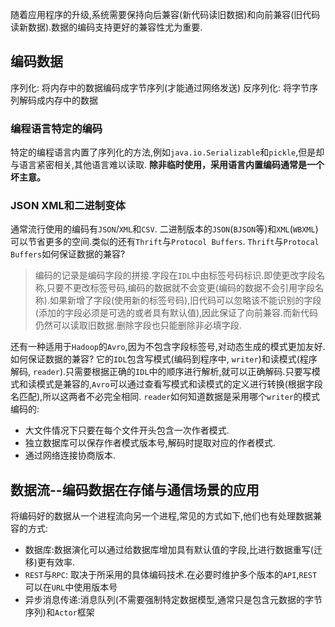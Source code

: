随着应用程序的升级,系统需要保持向后兼容(新代码读旧数据)和向前兼容(旧代码读新数据).数据的编码支持更好的兼容性尤为重要.
## 编码数据
序列化: 将内存中的数据编码成字节序列(才能通过网络发送)
反序列化: 将字节序列解码成内存中的数据
### 编程语言特定的编码
特定的编程语言内置了序列化的方法,例如`java.io.Serializable`和`pickle`,但是却与语言紧密相关,其他语言难以读取.
**除非临时使用，采用语言内置编码通常是一个坏主意。**
###  JSON XML和二进制变体
通常流行使用的编码有`JSON`/`XML`和`CSV`.
二进制版本的`JSON`(`BJSON`等)和`XML`(`WBXML`)可以节省更多的空间.类似的还有`Thrift`与`Protocol Buffers`.
`Thrift`与`Protocal Buffers`如何保证数据的兼容?
> 编码的记录是编码字段的拼接.字段在`IDL`中由标签号码标识.即使更改字段名称,只要不更改标签号码,编码的数据就不会变更(编码的数据不会引用字段名称).如果新增了字段(使用新的标签号码),旧代码可以忽略该不能识别的字段 (添加的字段必须是可选的或者具有默认值),因此保证了向前兼容.而新代码仍然可以读取旧数据.删除字段也只能删除非必填字段.

还有一种适用于`Hadoop`的`Avro`,因为不包含字段标签号,对动态生成的模式更加友好.如何保证数据的兼容?
它的`IDL`包含写模式(编码到程序中, `writer`)和读模式(程序解码, `reader`).只需要根据正确的`IDL`中的顺序进行解析,就可以正确解码.只要写模式和读模式是兼容的,`Avro`可以通过查看写模式和读模式的定义进行转换(根据字段名匹配),所以这两者不必完全相同.
`reader`如何知道数据是采用哪个`writer`的模式编码的:
- 大文件情况下只要在每个文件开头包含一次作者模式.
- 独立数据库可以保存作者模式版本号,解码时提取对应的作者模式.
- 通过网络连接协商版本.
## 数据流--编码数据在存储与通信场景的应用
将编码好的数据从一个进程流向另一个进程,常见的方式如下,他们也有处理数据兼容的方式:
- 数据库:数据演化可以通过给数据库增加具有默认值的字段,比进行数据重写(迁移)更有效率.
- `REST`与`RPC`: 取决于所采用的具体编码技术.在必要时维护多个版本的`API`,`REST`可以在`URL`中使用版本号
- 异步消息传递:消息队列(不需要强制特定数据模型,通常只是包含元数据的字节序列)和`Actor`框架